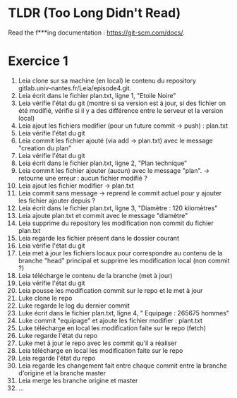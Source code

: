 # TLDR (Too Long Didn't Read)
Read the f\*\*\*ing documentation : https://git-scm.com/docs/.
# Exercice 1
1. Leia clone sur sa machine (en local) le contenu du repository gitlab.univ-nantes.fr/Leia/episode4.git.
2. Leia écrit dans le fichier plan.txt, ligne 1, "Etoile Noire"
3. Leia vérifie l'état du git (montre si sa version est à jour, si des fichier on été modifié, vérifie si il y a des différence entre le serveur et la version local)
4. Leia ajout les fichiers modifier (pour un future commit -> push) : plan.txt
5. Leia vérifie l'état du git
6. Leia commit les fichier ajouté (via add -> plan.txt) avec le message "creation du plan"
7. Leia vérifie l'état du git
8. Leia écrit dans le fichier plan.txt, ligne 2, "Plan technique"
9. Leia commit les fichier ajouter (aucun) avec le message "plan". -> retourne une erreur : aucun fichier modifié ?
10. Leia ajout les fichier modifier -> plan.txt
11. Leia commit sans message -> reprend le commit actuel pour y ajouter les fichier ajouter depuis ?
12. Leia écrit dans le fichier plan.txt, ligne 3, "Diamètre : 120 kilomètres"
13. Leia ajoute plan.txt et commit avec le message "diamètre"
14. Leia supprime du repository les modification non commit du fichier plan.txt
15. Leia regarde les fichier présent dans le dossier courant
16. Leia vérifie l'état du git
17. Leia met à jour les fichiers locaux pour correspondre au contenu de la branche "head" principal et supprime les modification local (non commit ?)
18. Leia télécharge le contenu de la branche (met à jour)
19. Leia vérifie l'état du git
20. Leia pousse les modification commit sur le repo et le met à jour
21. Luke clone le repo
22. Luke regarde le log du dernier commit
23. Luke écrit dans le fichier plan.txt, ligne 4, " Equipage : 265675 hommes"
24. Luke commit "equipage" et ajoute les fichier modifier : plant.txt
25. Luke télécharge en local les modification faite sur le repo (fetch)
26. Luke regarde l'état du repo
27. Luke met à jour le repo avec les commit qu'il a réaliser
28. Leia télécharge en local les modification faite sur le repo
29. Leia regarde l'état du repo
30. Leia regarde les changement fait entre chaque commit entre la branche d'origine et la branche master
31. Leia merge les branche origine et master
32. ...